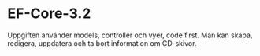 # EF-Core-3.2
Uppgiften använder models, controller och vyer, code first. Man kan skapa, redigera, uppdatera och ta bort information om CD-skivor.

